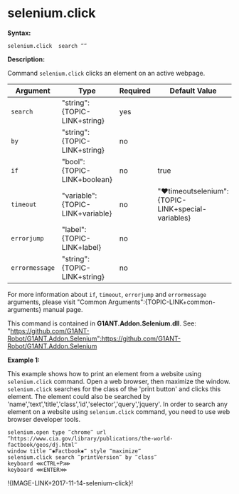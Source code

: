 # selenium.click

**Syntax:**

```G1ANT
selenium.click  search ‴‴ 

```

**Description:**

Command `selenium.click` clicks an element on an active webpage. 

| Argument | Type | Required | Default Value | Description |
| -------- | ---- | -------- | ------------- | ----------- |
|`search`| "string":{TOPIC-LINK+string}| yes |  | phrase to find element by |
|`by`| "string":{TOPIC-LINK+string}| no |  | specifies an element selector, accepts 'name','text','title','class','id','selector','query','jquery' |
|`if`| "bool":{TOPIC-LINK+boolean}| no | true | runs the command only if condition is true |
|`timeout`| "variable":{TOPIC-LINK+variable}| no | "♥timeoutselenium":{TOPIC-LINK+special-variables} | specifies time in milliseconds for G1ANT.Robot to wait for the command to be executed |
|`errorjump` | "label":{TOPIC-LINK+label}| no | | name of the label to jump to if given `timeout` expires |
|`errormessage`| "string":{TOPIC-LINK+string}| no |  | message that will be shown in case error occurs and no `errorjump` argument is specified |

For more information about `if`, `timeout`, `errorjump` and `errormessage` arguments, please visit "Common Arguments":{TOPIC-LINK+common-arguments} manual page.

This command is contained in **G1ANT.Addon.Selenium.dll**.
See: "https://github.com/G1ANT-Robot/G1ANT.Addon.Selenium":https://github.com/G1ANT-Robot/G1ANT.Addon.Selenium

**Example 1:**

This example shows how to print an element from a website using `selenium.click` command. Open a web browser, then maximize the window. `selenium.click` searches for the class of the 'print button' and clicks this element. The element could also be searched by 'name','text','title','class','id','selector','query','jquery'. In order to search any element on a website using `selenium.click` command, you need to use web browser developer tools.

```G1ANT
selenium.open type ‴chrome‴ url ‴https://www.cia.gov/library/publications/the-world-factbook/geos/dj.html‴
window title ‴✱Factbook✱‴ style ‴maximize‴
selenium.click search ‴printVersion‴ by ‴class‴
keyboard ⋘CTRL+P⋙
keyboard ⋘ENTER⋙ 

```

!{IMAGE-LINK+2017-11-14-selenium-click}!